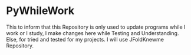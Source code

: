 # PyWhileWork

This to inform that this Repository is only used to update programs while I work or I study, I make changes here while Testing and Understanding. 
Else, for tried and tested for my projects. I will use JFoldKnewme Repository.
